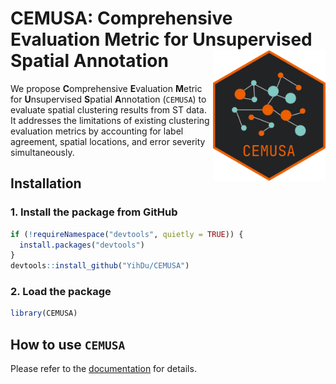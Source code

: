 # CEMUSA: **C**omprehensive **E**valuation **M**etric for **U**nsupervised **S**patial **A**nnotation<img src="img/logo.png" width="180" align="right" />

We propose **C**omprehensive **E**valuation **M**etric for **U**nsupervised **S**patial **A**nnotation
(`CEMUSA`) to evaluate spatial clustering results from ST data. It addresses the limitations of existing clustering evaluation metrics by accounting for label agreement, spatial
locations, and error severity simultaneously.

## Installation
### 1. Install the package from GitHub
```r
if (!requireNamespace("devtools", quietly = TRUE)) {
  install.packages("devtools")
}
devtools::install_github("YihDu/CEMUSA")
```

### 2. Load the package
```r
library(CEMUSA)
```

## How to use `CEMUSA`
Please refer to the [documentation](https://yihdu.github.io/CEMUSA) for details.
